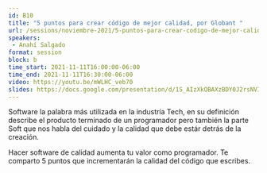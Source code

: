 ```yaml
---
id: B10
title: "5 puntos para crear código de mejor calidad, por Globant "
url: /sessions/noviembre-2021/5-puntos-para-crear-codigo-de-mejor-calidad
speakers:
 - Anahí Salgado
format: session
block: b
time_start: 2021-11-11T16:00:00-06:00
time_end: 2021-11-11T16:30:00-06:00
video: https://youtu.be/mWLHC_veb70
slides: https://docs.google.com/presentation/d/1S_AIzXkQBAXzBDY0J2rsNVIV9KRd2gAX5a2IAdgMrlM/edit#slide=id.ge11ee74185_0_238
---
```


Software la palabra más utilizada en la industría Tech, en su definición describe el producto terminado de un programador pero también la parte Soft que nos habla del cuidado y la calidad que debe estár detrás de la creación. 

Hacer software de calidad aumenta tu valor como programador. Te comparto 5 puntos que incrementarán la calidad del código que escribes.

